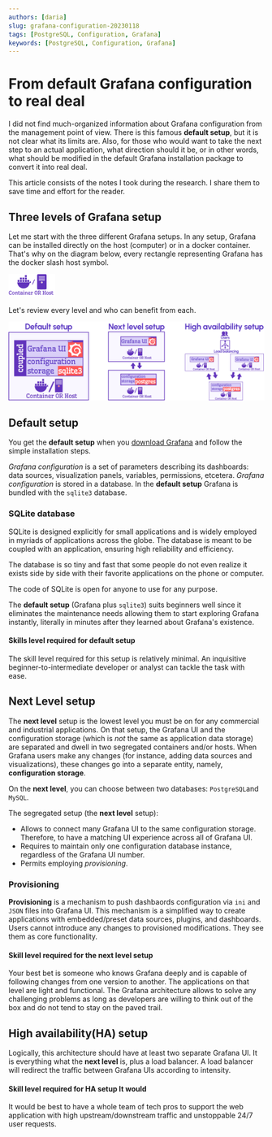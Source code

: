 ```yaml
---
authors: [daria]
slug: grafana-configuration-20230118
tags: [PostgreSQL, Configuration, Grafana]
keywords: [PostgreSQL, Configuration, Grafana]
---
```


# From default Grafana configuration to real deal

I did not find much-organized information about Grafana configuration from the management point of view. There is this famous **default setup**, but it is not clear what its limits are. Also, for those who would want to take the next step to an actual application, what direction should it be, or in other words, what should be modified in the default Grafana installation package to convert it into real deal.

<!--truncate-->

This article consists of the notes I took during the research. I share them to save time and effort for the reader. 

## Three levels of Grafana setup

Let me start with the three different Grafana setups. In any setup, Grafana can be installed directly on the host (computer) or in a docker container. That's why on the diagram below, every rectangle representing Grafana has the docker slash host symbol. 

![docker-host-symbol](container-host.png)

Let's review every level and who can benefit from each.

![Default-NextLevel-HA](setup.png)

## Default setup

You get the **default setup**  when you [download Grafana](https://grafana.com/grafana/download?pg=get&plcmt=selfmanaged-box1-cta1) and follow the simple installation steps.

*Grafana configuration* is a set of parameters describing its dashboards: data sources, visualization panels, variables, permissions, etcetera. *Grafana configuration* is stored in a database. In the **default setup** Grafana is bundled with the `sqlite3` database.

### SQLite database

SQLite is designed explicitly for small applications and is widely employed in myriads of applications across the globe. The database is meant to be coupled with an application, ensuring high reliability and efficiency. 

The database is so tiny and fast that some people do not even realize it exists side by side with their favorite applications on the phone or computer.

The code of SQLite is open for anyone to use for any purpose. 

The **default setup** (Grafana plus `sqlite3`) suits beginners well since it eliminates the maintenance needs allowing them to start exploring Grafana instantly, literally in minutes after they learned about Grafana's existence. 

#### Skills level required for default setup

The skill level required for this setup is relatively minimal. An inquisitive beginner-to-intermediate developer or analyst can tackle the task with ease.

## Next Level setup

The **next level** setup is the lowest level you must be on for any commercial and industrial applications. On that setup, the Grafana UI and the configuration storage (which is *not* the same as application data storage) are separated and dwell in two segregated containers and/or hosts.
When Grafana users make any changes (for instance, adding data sources and visualizations), these changes go into a separate entity, namely, **configuration storage**. 

On the **next level**, you can choose between two databases: `PostgreSQL`and `MySQL`.

The segregated setup (the **next level** setup):
- Allows to connect many Grafana UI to the same configuration storage. Therefore, to have a matching UI experience across all of Grafana UI.
- Requires to maintain only one configuration database instance, regardless of the Grafana UI number.
- Permits employing _provisioning_.

### Provisioning

**Provisioning** is a mechanism to push dashbaords configuration via ``ini`` and ``JSON`` files into Grafana UI. 
This mechanism is a simplified way to create applications with embedded/preset data sources, plugins, and dashboards. Users cannot introduce any changes to provisioned modifications. They see them as core functionality. 

#### Skill level required for the next level setup

Your best bet is someone who knows Grafana deeply and is capable of following changes from one version to another. 
The applications on that level are light and functional. The Grafana architecture allows to solve any challenging problems as long as developers are willing to think out of the box and do not tend to stay on the paved trail. 

## High availability(HA) setup
Logically, this architecture should have at least two separate Grafana UI. It is everything what the **next level** is, plus a load balancer. A load balancer will redirect the traffic between Grafana UIs according to intensity. 

#### Skill level required for HA setup It would

It would be best to have a whole team of tech pros to support the web application with high upstream/downstream traffic and unstoppable 24/7 user requests.   

